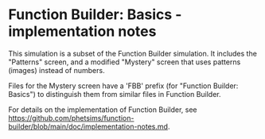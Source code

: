 # Function Builder: Basics - implementation notes

This simulation is a subset of the Function Builder simulation. It includes the "Patterns" screen, 
and a modified "Mystery" screen that uses patterns (images) instead of numbers.

Files for the Mystery screen have a 'FBB' prefix (for "Function Builder: Basics") to distinguish them from
similar files in Function Builder.

For details on the implementation of Function Builder,
see https://github.com/phetsims/function-builder/blob/main/doc/implementation-notes.md.
